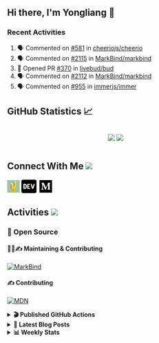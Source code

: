 ## Hi there, I'm Yongliang 👋

### Recent Activities

<!--START_SECTION:activity-->
1. 🗣 Commented on [#581](https://github.com/cheeriojs/cheerio/issues/581) in [cheeriojs/cheerio](https://github.com/cheeriojs/cheerio)
2. 🗣 Commented on [#2115](https://github.com/MarkBind/markbind/issues/2115) in [MarkBind/markbind](https://github.com/MarkBind/markbind)
3. 💪 Opened PR [#370](https://github.com/livebud/bud/pull/370) in [livebud/bud](https://github.com/livebud/bud)
4. 🗣 Commented on [#2112](https://github.com/MarkBind/markbind/issues/2112) in [MarkBind/markbind](https://github.com/MarkBind/markbind)
5. 🗣 Commented on [#955](https://github.com/immerjs/immer/issues/955) in [immerjs/immer](https://github.com/immerjs/immer)
<!--END_SECTION:activity-->

## GitHub Statistics :chart_with_upwards_trend:
<div align="center">
<div style="display: flex; align-items: center; justify-content: center;">

[![](https://github-readme-stats-tlylt.vercel.app/api?username=tlylt&show_icons=true&theme=tokyonight&hide_border=true&locale=en)](https://github.com/tlylt)
[![](https://github-readme-streak-stats.herokuapp.com/?user=tlylt&theme=tokyonight&hide_border=true)](https://github.com/tlylt)
</div>
</div>

## Connect With Me <img src="https://media.giphy.com/media/2wh5K5yE3ulp3xgYcG/giphy-downsized.gif" width="30">

<a href="https://www.yongliangliu.com/" target="_blank"><img align="center" src="static/site-icon.png" alt="yongliangliu.com" height="29" width="29" /></a>
<a href="https://dev.to/tlylt" target="_blank"><img align="center" src="static/dev-badge.svg" alt="dev.to/tlylt" height="35" width="35" /></a>
<a href="https://tlylt.medium.com" target="_blank"><img align="center" src="static/medium.png" alt="tlylt.medium.com" height="35" width="35" /></a>

## Activities <img src="https://media.giphy.com/media/WUlplcMpOCEmTGBtBW/giphy.gif" width="30">

### 🔭 Open Source

#### 👷‍♂️✍️ Maintaining & Contributing
[![MarkBind](https://github-readme-stats-tlylt.vercel.app/api/pin/?username=markbind&repo=markbind)](https://github.com/MarkBind/markbind)

#### ✍️ Contributing
[![MDN](https://github-readme-stats-tlylt.vercel.app/api/pin/?username=mdn&repo=content)](https://github.com/mdn/content)

<details>
<summary> <b>🎬 Published GitHub Actions </b> </summary>

[![install-graphviz](https://github-readme-stats-tlylt.vercel.app/api/pin/?username=tlylt&repo=install-graphviz)](https://github.com/tlylt/install-graphviz)

[![reposense-action](https://github-readme-stats-tlylt.vercel.app/api/pin/?username=tlylt&repo=reposense-action)](https://github.com/tlylt/reposense-action)

[![markbin-action](https://github-readme-stats-tlylt.vercel.app/api/pin/?username=markbind&repo=markbind-action)](https://github.com/MarkBind/markbind-action)

</details>

<details>
<summary> <b>📕 Latest Blog Posts</b> </summary>

<!-- BLOG-POST-LIST:START -->
- [Creating a regex-based Markdown parser in TypeScript](https://www.yongliangliu.com/blog/rmark/)
- [Create VSCode Snippets for Markdown Blog Workflows](https://www.yongliangliu.com/blog/vscode-snippets/)
- [My Journey into Open Source](https://www.yongliangliu.com/blog/my-journey-into-open-source/)
- [Resources for Orbital CP2106 Independent Software Development Project](https://www.yongliangliu.com/blog/orbital-prep/)
- [A Brief Description of Ransomware Attacks](https://www.yongliangliu.com/blog/ransomware-essay/)
<!-- BLOG-POST-LIST:END -->

</details>

<details>
<summary> <b>📊 Weekly Stats</b> </summary>

<!--START_SECTION:waka-->
![Code Time](http://img.shields.io/badge/Code%20Time-750%20hrs%2016%20mins-blue)

**🐱 My GitHub Data** 

> 🏆 333 Contributions in the Year 2023
 > 
> 📦 337.1 kB Used in GitHub's Storage 
 > 
> 🚫 Not Opted to Hire
 > 
> 📜 149 Public Repositories 
 > 
> 🔑 26 Private Repositories  
 > 
**I'm an Early 🐤** 

```text
🌞 Morning    267 commits    ██████░░░░░░░░░░░░░░░░░░░   26.86% 
🌆 Daytime    263 commits    ██████░░░░░░░░░░░░░░░░░░░   26.46% 
🌃 Evening    390 commits    █████████░░░░░░░░░░░░░░░░   39.24% 
🌙 Night      74 commits     █░░░░░░░░░░░░░░░░░░░░░░░░   7.44%

```
📅 **I'm Most Productive on Friday** 

```text
Monday       138 commits    ███░░░░░░░░░░░░░░░░░░░░░░   13.88% 
Tuesday      85 commits     ██░░░░░░░░░░░░░░░░░░░░░░░   8.55% 
Wednesday    150 commits    ███░░░░░░░░░░░░░░░░░░░░░░   15.09% 
Thursday     183 commits    ████░░░░░░░░░░░░░░░░░░░░░   18.41% 
Friday       211 commits    █████░░░░░░░░░░░░░░░░░░░░   21.23% 
Saturday     110 commits    ██░░░░░░░░░░░░░░░░░░░░░░░   11.07% 
Sunday       117 commits    ███░░░░░░░░░░░░░░░░░░░░░░   11.77%

```


📊 **This Week I Spent My Time On** 

```text
⌚︎ Time Zone: Asia/Singapore

💬 Programming Languages: 
Markdown                 12 hrs 6 mins       █████████████████░░░░░░░░   69.09% 
TypeScript               2 hrs 23 mins       ███░░░░░░░░░░░░░░░░░░░░░░   13.67% 
JavaScript               52 mins             █░░░░░░░░░░░░░░░░░░░░░░░░   4.97% 
CSS                      26 mins             ░░░░░░░░░░░░░░░░░░░░░░░░░   2.52% 
C#                       25 mins             ░░░░░░░░░░░░░░░░░░░░░░░░░   2.45%

```


 Last Updated on 29/01/2023 00:41:53 UTC
<!--END_SECTION:waka-->

</details>
